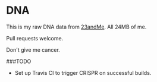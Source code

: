 DNA
===

This is my raw DNA data from [23andMe](https://23andme.com). All 24MB of me.

Pull requests welcome.

Don't give me cancer.

###TODO

* Set up Travis CI to trigger CRISPR on successful builds.
